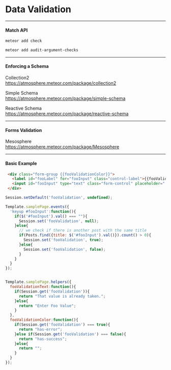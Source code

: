 Data Validation  
==============================




------------------------------ 
#### Match API  

````sh
meteor add check
````

````sh
meteor add audit-argument-checks
````



------------------------------ 
#### Enforcing a Schema   

Collection2  
https://atmosphere.meteor.com/package/collection2

Simple Schema  
https://atmosphere.meteor.com/package/simple-schema  

Reactive Schema  
https://atmosphere.meteor.com/package/reactive-schema


------------------------------ 
#### Forms Validation  

Mesosphere  
https://atmosphere.meteor.com/package/Mesosphere


------------------------------ 
#### Basic Example  

````html
 <div class="form-group {{fooValidationColor}}">
   <label id="fooLabel" for="fooInput" class="control-label">{{fooValidationText}}</label>
   <input id="fooInput" type="text" class="form-control" placeholder="..." value="{{foo}}">
 </div>
````

````js
Session.setDefault('fooValidation', undefined);

Template.samplePage.events({
  'keyup #fooInput':function(){
    if($('#fooInput').val() === ""){
      Session.set('fooValidation', null);
    }else{
      // we check if there is another post with the same title
      if(Posts.find({title: $('#fooInput').val()}).count() > 0){
        Session.set('fooValidation', true);
      }else{
        Session.set('fooValidation', false);
      }      
    }
  }
});


Template.samplePage.helpers({
  fooValidationText:function(){
    if(Session.get('fooValidation')){
      return "That value is already taken.";
    }else{
      return "Enter Foo Value";
    }
  },
  fooValidationColor:function(){
    if(Session.get('fooValidation') === true){
      return "has-error";
    }else if(Session.get('fooValidation') === false){
      return "has-success";
    }else{
      return "";
    }
  }
});

````
